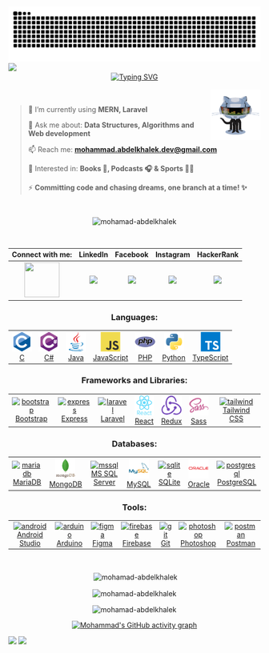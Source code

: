 <div align="center"> 
  <img src="https://github.com/mohamad-abdelkhalek/mohamad-abdelkhalek/blob/output/github-snake-dark.svg" alt="snake gif" />
</div>
  
<img src="https://user-images.githubusercontent.com/73097560/115834477-dbab4500-a447-11eb-908a-139a6edaec5c.gif">

<div align="center">
  <a href="https://git.io/typing-svg">
    <img src="https://readme-typing-svg.demolab.com?font=Righteous&size=36&duration=3000&pause=1000&color=36BCF7&vCenter=true&width=700&lines=Hello+Geeks+!+%E2%9D%A4;I'm+Mohammad+Abdelkhalek👋;A+Computer+Science+Graduate;A+Full-Stack+Developer+&#128104;&#8205;&#128187" alt="Typing SVG">
  </a>
</div>





<br>
<img src="https://raw.githubusercontent.com/Sabyasachi-Seal/Sabyasachi-Seal/ouput/github.gif" width="20%" hight="20%" align="right">
<br>

>🚀  I’m currently using **MERN, Laravel**
>
>💬  Ask me about: **Data Structures, Algorithms and Web development**
>
>📫  Reach me: **mohammad.abdelkhalek.dev@gmail.com**
>
>🙂  Interested in: **Books 📖, Podcasts 🎧 & Sports 🤾‍♀️**
>
>⚡  **Committing code and chasing dreams, one branch at a time! ✨**

<br>
<p align="center"> <img src="https://komarev.com/ghpvc/?username=mohamad-abdelkhalek&label=Profile%20views&color=141439&style=plastic" alt="mohamad-abdelkhalek" /> </p>
<br>


| Connect with me: | LinkedIn | Facebook | Instagram | HackerRank |
| :--------------: | :------: | :------: | :-------: | :--------: |
| <a href="https://www.linkedin.com/in/mohammad-abdelkhalek-b64405233/"><img src="https://media.tenor.com/Ud8Px21wDcYAAAAi/thisisfinland-finland.gif" height="70" width="70"></a> | <a href="https://www.linkedin.com/in/mohammad-abdelkhalek-b64405233/"><img src="https://raw.githubusercontent.com/rahuldkjain/github-profile-readme-generator/master/src/images/icons/Social/linked-in-alt.svg" height="45"></a> | <a href="https://fb.com/mohamad-j-abdelkhalek"><img src="https://raw.githubusercontent.com/rahuldkjain/github-profile-readme-generator/master/src/images/icons/Social/facebook.svg" height="45"></a> | <a href="https://instagram.com/mhmd_abdelkhalek"><img src="https://raw.githubusercontent.com/rahuldkjain/github-profile-readme-generator/master/src/images/icons/Social/instagram.svg" height="45"></a> | <a href="https://www.hackerrank.com/mohammad_ak_cs1"><img src="https://raw.githubusercontent.com/rahuldkjain/github-profile-readme-generator/master/src/images/icons/Social/hackerrank.svg" height="45"></a> |



<h3 align="center">Languages:</h3>
<div align="center">
<p align="center">
<table>
<tr>
<td align="center">
<a href="https://www.cprogramming.com/" target="_blank" rel="noreferrer">
<img src="https://raw.githubusercontent.com/devicons/devicon/master/icons/c/c-original.svg" alt="c" width="40" height="40"/>
<br>C
</a>
</td>
<td align="center">
<a href="https://www.w3schools.com/cs/" target="_blank" rel="noreferrer">
<img src="https://raw.githubusercontent.com/devicons/devicon/master/icons/csharp/csharp-original.svg" alt="csharp" width="40" height="40"/>
<br>C#
</a>
</td>
<td align="center">
<a href="https://www.java.com" target="_blank" rel="noreferrer">
<img src="https://raw.githubusercontent.com/devicons/devicon/master/icons/java/java-original.svg" alt="java" width="40" height="40"/>
<br>Java
</a>
</td>
<td align="center">
<a href="https://developer.mozilla.org/en-US/docs/Web/JavaScript" target="_blank" rel="noreferrer">
<img src="https://raw.githubusercontent.com/devicons/devicon/master/icons/javascript/javascript-original.svg" alt="javascript" width="40" height="40"/>
<br>JavaScript
</a>
</td>
<td align="center">
<a href="https://www.php.net" target="_blank" rel="noreferrer">
<img src="https://raw.githubusercontent.com/devicons/devicon/master/icons/php/php-original.svg" alt="php" width="40" height="40"/>
<br>PHP
</a>
</td>
<td align="center">
<a href="https://www.python.org" target="_blank" rel="noreferrer">
<img src="https://raw.githubusercontent.com/devicons/devicon/master/icons/python/python-original.svg" alt="python" width="40" height="40"/>
<br>Python
</a>
</td>
<td align="center">
<a href="https://www.typescriptlang.org/" target="_blank" rel="noreferrer">
<img src="https://raw.githubusercontent.com/devicons/devicon/master/icons/typescript/typescript-original.svg" alt="typescript" width="40" height="40"/>
<br>TypeScript
</a>
</td>
</tr>
</table>
</p>
</div>

<h3 align="center">Frameworks and Libraries:</h3>
<table align="center">
  <tr>
    <td align="center">
      <a href="https://getbootstrap.com" target="_blank" rel="noreferrer">
        <img src="https://img.icons8.com/?size=100&id=ZMc42tPbG32H&format=png&color=000000" alt="bootstrap" width="40" height="40"/>
        <br>Bootstrap
      </a>
    </td>
    <td align="center">
      <a href="https://expressjs.com" target="_blank" rel="noreferrer">
        <img src="https://img.icons8.com/?size=100&id=kg46nzoJrmTR&format=png&color=FFFFFF" alt="express" width="40" height="40"/>
        <br>Express
      </a>
    </td>
    <td align="center">
      <a href="https://laravel.com/" target="_blank" rel="noreferrer">
        <img src="https://cdn.worldvectorlogo.com/logos/laravel-2.svg" alt="laravel" width="40" height="40"/>
        <br>Laravel
      </a>
    </td>
    <td align="center">
      <a href="https://reactjs.org/" target="_blank" rel="noreferrer">
        <img src="https://raw.githubusercontent.com/devicons/devicon/master/icons/react/react-original-wordmark.svg" alt="react" width="40" height="40"/>
        <br>React
      </a>
    </td>
    <td align="center">
      <a href="https://redux.js.org" target="_blank" rel="noreferrer">
        <img src="https://raw.githubusercontent.com/devicons/devicon/master/icons/redux/redux-original.svg" alt="redux" width="40" height="40"/>
        <br>Redux
      </a>
    </td>
    <td align="center">
      <a href="https://sass-lang.com" target="_blank" rel="noreferrer">
        <img src="https://raw.githubusercontent.com/devicons/devicon/master/icons/sass/sass-original.svg" alt="sass" width="40" height="40"/>
        <br>Sass
      </a>
    </td>
    <td align="center">
      <a href="https://tailwindcss.com/" target="_blank" rel="noreferrer">
        <img src="https://www.vectorlogo.zone/logos/tailwindcss/tailwindcss-icon.svg" alt="tailwind" width="40" height="40"/>
        <br>Tailwind CSS
      </a>
    </td>
  </tr>
</table>


<h3 align="center">Databases:</h3>
<table align="center">
<tr>
<td align="center">
<a href="https://mariadb.org/" target="_blank" rel="noreferrer">
<img src="https://img.icons8.com/?size=100&id=DakakaPez2uy&format=png&color=000000" alt="mariadb" width="40" height="40"/>
<br>MariaDB
</a>
</td>
<td align="center">
<a href="https://www.mongodb.com/" target="_blank" rel="noreferrer">
<img src="https://raw.githubusercontent.com/devicons/devicon/master/icons/mongodb/mongodb-original-wordmark.svg" alt="mongodb" width="40" height="40"/>
<br>MongoDB
</a>
</td>
<td align="center">
<a href="https://www.microsoft.com/en-us/sql-server" target="_blank" rel="noreferrer">
<img src="https://img.icons8.com/?size=100&id=laYYF3dV0Iew&format=png&color=000000" alt="mssql" width="40" height="40"/>
<br>MS SQL Server
</a>
</td>
<td align="center">
<a href="https://www.mysql.com/" target="_blank" rel="noreferrer">
<img src="https://raw.githubusercontent.com/devicons/devicon/master/icons/mysql/mysql-original-wordmark.svg" alt="mysql" width="40" height="40"/>
<br>MySQL
</a>
</td>
<td align="center">
<a href="https://www.sqlite.org/" target="_blank" rel="noreferrer">
<img src="https://www.vectorlogo.zone/logos/sqlite/sqlite-icon.svg" alt="sqlite" width="40" height="40"/>
<br>SQLite
</a>
</td>
<td align="center">
<a href="https://www.oracle.com/" target="_blank" rel="noreferrer">
<img src="https://raw.githubusercontent.com/devicons/devicon/master/icons/oracle/oracle-original.svg" alt="oracle" width="40" height="40"/>
<br>Oracle
</a>
</td>
<td align="center">
<a href="https://www.postgresql.org" target="_blank" rel="noreferrer">
<img src="https://img.icons8.com/?size=100&id=LwQEs9KnDgIo&format=png&color=000000" alt="postgresql" width="40" height="40"/>
<br>PostgreSQL
</a>
</td>
</tr>
</table>

<h3 align="center">Tools:</h3>
<table align="center">
<tr>
<td align="center">
<a href="https://developer.android.com/studio" target="_blank" rel="noreferrer">
<img src="https://img.icons8.com/?size=100&id=HehcotaMmuL6&format=png&color=000000" alt="android" width="40" height="40"/>
<br>Android Studio
</a>
</td>
<td align="center">
<a href="https://www.arduino.cc/" target="_blank" rel="noreferrer">
<img src="https://img.icons8.com/?size=100&id=bQNDZ3K3MrLb&format=png&color=000000" alt="arduino" width="40" height="40"/>
<br>Arduino
</a>
</td>
<td align="center">
<a href="https://www.figma.com/" target="_blank" rel="noreferrer">
<img src="https://www.vectorlogo.zone/logos/figma/figma-icon.svg" alt="figma" width="40" height="40"/>
<br>Figma
</a>
</td>
<td align="center">
<a href="https://firebase.google.com/" target="_blank" rel="noreferrer">
<img src="https://www.vectorlogo.zone/logos/firebase/firebase-icon.svg" alt="firebase" width="40" height="40"/>
<br>Firebase
</a>
</td>
<td align="center">
<a href="https://git-scm.com/" target="_blank" rel="noreferrer">
<img src="https://www.vectorlogo.zone/logos/git-scm/git-scm-icon.svg" alt="git" width="40" height="40"/>
<br>Git
</a>
</td>
<td align="center">
<a href="https://www.photoshop.com/en" target="_blank" rel="noreferrer">
<img src="https://img.icons8.com/?size=100&id=Cy4DRjeYKjRa&format=png&color=000000" alt="photoshop" width="40" height="40"/>
<br>Photoshop
</a>
</td>
<td align="center">
<a href="https://postman.com" target="_blank" rel="noreferrer">
<img src="https://www.vectorlogo.zone/logos/getpostman/getpostman-icon.svg" alt="postman" width="40" height="40"/>
<br>Postman
</a>
</td>
</tr>
</table>




<br>
<p align="center">&nbsp;<img align="center" src="https://github-readme-stats.vercel.app/api?username=mohamad-abdelkhalek&show_icons=true&theme=outrun&locale=en" alt="mohamad-abdelkhalek" /></p>

<p align="center"><img align="center" src="https://github-readme-streak-stats.herokuapp.com/?user=mohamad-abdelkhalek&theme=outrun" alt="mohamad-abdelkhalek" /></p>

<p align="center"><img align="center" src="https://github-readme-stats.vercel.app/api/top-langs?username=mohamad-abdelkhalek&show_icons=true&theme=outrun" alt="mohamad-abdelkhalek" /></p>

<p align="center">
  <a href="https://github.com/ashutosh00710/github-readme-activity-graph">
    <img src="https://github-readme-activity-graph.vercel.app/graph?username=mohamad-abdelkhalek&bg_color=141439&color=ffcc00&line=ffcc00&point=ff1aff&area=true&hide_border=true" width="800" height="400" alt="Mohammad's GitHub activity graph">
  </a>
</p>



<img src="https://raw.githubusercontent.com/trinib/trinib/82213791fa9ff58d3ca768ddd6de2489ec23ffca/images/footer.svg">

<img src="https://raw.githubusercontent.com/BrunnerLivio/brunnerlivio/master/images/marquee.svg">
